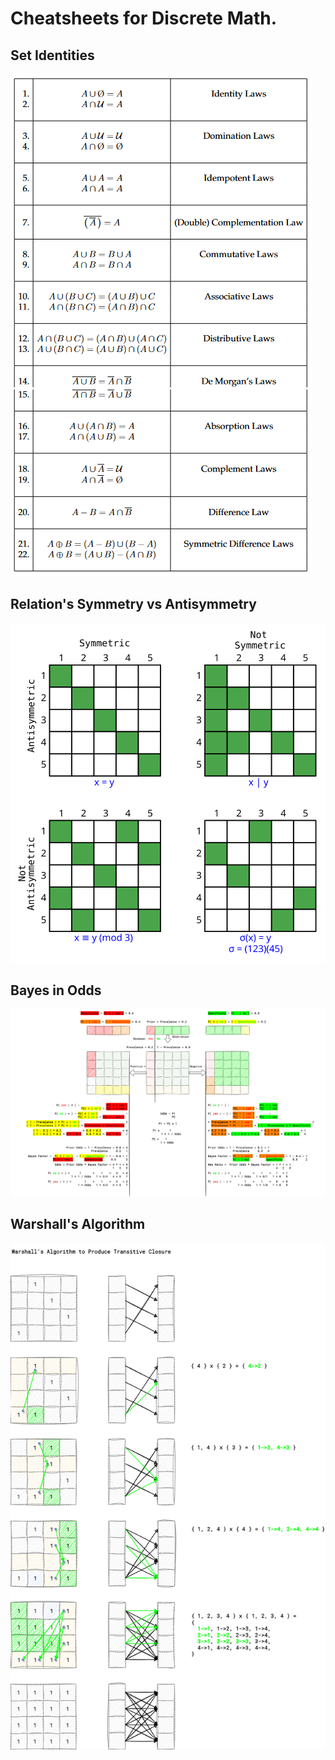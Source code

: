 # Cheatsheets for Discrete Math.

<!-- [:arrow_down: Tags legend](#tags-legend) at the end of the page. -->

<!-- - []() by []() ( _:movie_camera:_ ) -->

## Set Identities

![Bayes in Odds](./cheatsheet/set_idetities.png)

## Relation's Symmetry vs Antisymmetry

![Bayes in Odds](./cheatsheet/symmetry_vs_antisymmetry.svg)

## Bayes in Odds

![Bayes in Odds](./cheatsheet/bayes_in_odds.png)

## Warshall's Algorithm

![Bayes in Odds](./cheatsheet/warshalls_closure.png)
